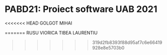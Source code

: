 # PABD21: Proiect software UAB 2021

<<<<<<< HEAD
GOLGOT MIHAI

=======
RUSU VIORICA
TIBEA LAURENTIU
>>>>>>> 319d2fb8393f88d95af7c6e66419928e8e5703b0
